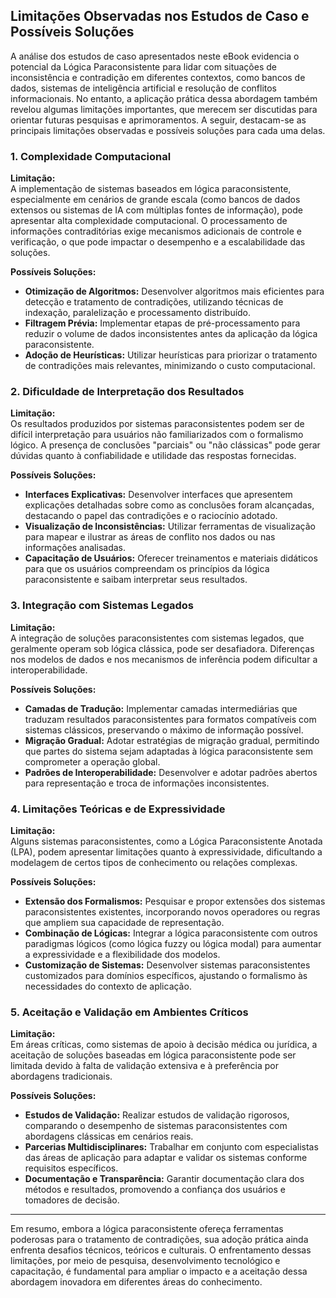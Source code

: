 
## Limitações Observadas nos Estudos de Caso e Possíveis Soluções

A análise dos estudos de caso apresentados neste eBook evidencia o potencial da Lógica Paraconsistente para lidar com situações de inconsistência e contradição em diferentes contextos, como bancos de dados, sistemas de inteligência artificial e resolução de conflitos informacionais. No entanto, a aplicação prática dessa abordagem também revelou algumas limitações importantes, que merecem ser discutidas para orientar futuras pesquisas e aprimoramentos. A seguir, destacam-se as principais limitações observadas e possíveis soluções para cada uma delas.

### 1. **Complexidade Computacional**

**Limitação:**  
A implementação de sistemas baseados em lógica paraconsistente, especialmente em cenários de grande escala (como bancos de dados extensos ou sistemas de IA com múltiplas fontes de informação), pode apresentar alta complexidade computacional. O processamento de informações contraditórias exige mecanismos adicionais de controle e verificação, o que pode impactar o desempenho e a escalabilidade das soluções.

**Possíveis Soluções:**  
- **Otimização de Algoritmos:** Desenvolver algoritmos mais eficientes para detecção e tratamento de contradições, utilizando técnicas de indexação, paralelização e processamento distribuído.
- **Filtragem Prévia:** Implementar etapas de pré-processamento para reduzir o volume de dados inconsistentes antes da aplicação da lógica paraconsistente.
- **Adoção de Heurísticas:** Utilizar heurísticas para priorizar o tratamento de contradições mais relevantes, minimizando o custo computacional.

### 2. **Dificuldade de Interpretação dos Resultados**

**Limitação:**  
Os resultados produzidos por sistemas paraconsistentes podem ser de difícil interpretação para usuários não familiarizados com o formalismo lógico. A presença de conclusões "parciais" ou "não clássicas" pode gerar dúvidas quanto à confiabilidade e utilidade das respostas fornecidas.

**Possíveis Soluções:**  
- **Interfaces Explicativas:** Desenvolver interfaces que apresentem explicações detalhadas sobre como as conclusões foram alcançadas, destacando o papel das contradições e o raciocínio adotado.
- **Visualização de Inconsistências:** Utilizar ferramentas de visualização para mapear e ilustrar as áreas de conflito nos dados ou nas informações analisadas.
- **Capacitação de Usuários:** Oferecer treinamentos e materiais didáticos para que os usuários compreendam os princípios da lógica paraconsistente e saibam interpretar seus resultados.

### 3. **Integração com Sistemas Legados**

**Limitação:**  
A integração de soluções paraconsistentes com sistemas legados, que geralmente operam sob lógica clássica, pode ser desafiadora. Diferenças nos modelos de dados e nos mecanismos de inferência podem dificultar a interoperabilidade.

**Possíveis Soluções:**  
- **Camadas de Tradução:** Implementar camadas intermediárias que traduzam resultados paraconsistentes para formatos compatíveis com sistemas clássicos, preservando o máximo de informação possível.
- **Migração Gradual:** Adotar estratégias de migração gradual, permitindo que partes do sistema sejam adaptadas à lógica paraconsistente sem comprometer a operação global.
- **Padrões de Interoperabilidade:** Desenvolver e adotar padrões abertos para representação e troca de informações inconsistentes.

### 4. **Limitações Teóricas e de Expressividade**

**Limitação:**  
Alguns sistemas paraconsistentes, como a Lógica Paraconsistente Anotada (LPA), podem apresentar limitações quanto à expressividade, dificultando a modelagem de certos tipos de conhecimento ou relações complexas.

**Possíveis Soluções:**  
- **Extensão dos Formalismos:** Pesquisar e propor extensões dos sistemas paraconsistentes existentes, incorporando novos operadores ou regras que ampliem sua capacidade de representação.
- **Combinação de Lógicas:** Integrar a lógica paraconsistente com outros paradigmas lógicos (como lógica fuzzy ou lógica modal) para aumentar a expressividade e a flexibilidade dos modelos.
- **Customização de Sistemas:** Desenvolver sistemas paraconsistentes customizados para domínios específicos, ajustando o formalismo às necessidades do contexto de aplicação.

### 5. **Aceitação e Validação em Ambientes Críticos**

**Limitação:**  
Em áreas críticas, como sistemas de apoio à decisão médica ou jurídica, a aceitação de soluções baseadas em lógica paraconsistente pode ser limitada devido à falta de validação extensiva e à preferência por abordagens tradicionais.

**Possíveis Soluções:**  
- **Estudos de Validação:** Realizar estudos de validação rigorosos, comparando o desempenho de sistemas paraconsistentes com abordagens clássicas em cenários reais.
- **Parcerias Multidisciplinares:** Trabalhar em conjunto com especialistas das áreas de aplicação para adaptar e validar os sistemas conforme requisitos específicos.
- **Documentação e Transparência:** Garantir documentação clara dos métodos e resultados, promovendo a confiança dos usuários e tomadores de decisão.

---

Em resumo, embora a lógica paraconsistente ofereça ferramentas poderosas para o tratamento de contradições, sua adoção prática ainda enfrenta desafios técnicos, teóricos e culturais. O enfrentamento dessas limitações, por meio de pesquisa, desenvolvimento tecnológico e capacitação, é fundamental para ampliar o impacto e a aceitação dessa abordagem inovadora em diferentes áreas do conhecimento.
```
